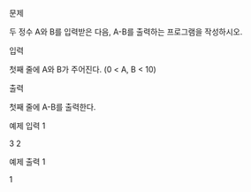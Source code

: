 문제

두 정수 A와 B를 입력받은 다음, A-B를 출력하는 프로그램을 작성하시오.

입력

첫째 줄에 A와 B가 주어진다. (0 < A, B < 10)

출력

첫째 줄에 A-B를 출력한다.

예제 입력 1 

3 2

예제 출력 1 

1
